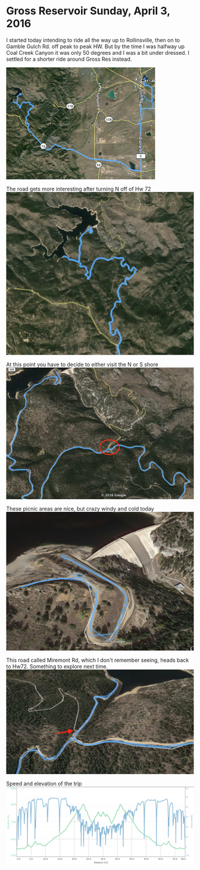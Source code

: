 Gross Reservoir Sunday, April 3, 2016
============

I started today intending to ride all the way up to Rollinsville, then on to Gamble Gulch Rd. off peak to peak HW.  But by the time I was halfway up Coal Creek Canyon it was only 50 degrees and I was a bit under dressed.  I settled for a shorter ride around Gross Res instead.

![Overview](/adventures/sunday-april-3-2016-gross-res/overview.png)<br/>


The road gets more interesting after turning N off of Hw 72<br/>
![turn N off of 72](https://raw.githubusercontent.com/cparker/xr-adventures/master/sunday-april-3-2016-gross-res/aroung-gross.png)

At this point you have to decide to either visit the N or S shore
![gross-turn](https://raw.githubusercontent.com/cparker/xr-adventures/master/sunday-april-3-2016-gross-res/gross-turn.png)

These picnic areas are nice, but crazy windy and cold today
![](https://raw.githubusercontent.com/cparker/xr-adventures/master/sunday-april-3-2016-gross-res/exploring-picnic-areas.png)

This road called Miremont Rd, which I don't remember seeing, heads back to Hw72.  Something to explore next time.
![](https://raw.githubusercontent.com/cparker/xr-adventures/master/sunday-april-3-2016-gross-res/missed-road.png)

Speed and elevation of the trip
![](https://raw.githubusercontent.com/cparker/xr-adventures/master/sunday-april-3-2016-gross-res/speed-and-elevation.png)
